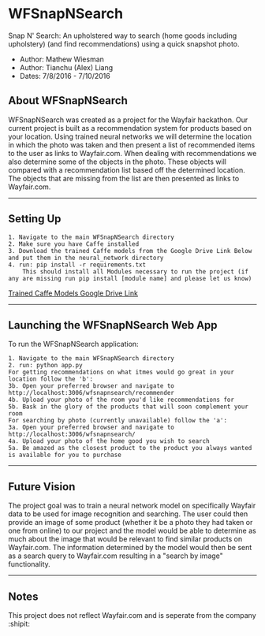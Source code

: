 # WFSnapNSearch
Snap N' Search: An upholstered way to search (home goods including upholstery) (and find recommendations) using a quick snapshot photo.

+ Author: Mathew Wiesman
+ Author: Tianchu (Alex) Liang
+ Dates: 7/8/2016 - 7/10/2016

## About WFSnapNSearch

WFSnapNSearch was created as a project for the Wayfair hackathon. Our current project is built as a recommendation system for products based on your location. Using trained neural networks we will determine the location in which the photo was taken and then present a list of recommended items to the user as links to Wayfair.com. When dealing with recommendations we also determine some of the objects in the photo. These objects will compared with a recommendation list based off the determined location. The objects that are missing from the list are then presented as links to Wayfair.com.

--------------------
Setting Up
----------------------

```
1. Navigate to the main WFSnapNSearch directory
2. Make sure you have Caffe installed
3. Download the trained Caffe models from the Google Drive Link Below and put them in the neural_network directory
4. run: pip install -r requirements.txt
	This should install all Modules necessary to run the project (if any are missing run pip install [module name] and please let us know)
```
[Trained Caffe Models Google Drive Link](https://drive.google.com/open?id=0B-K2rtKjAgcNeHRlOFFtSlVkMUk)

-----------------------------------
Launching the WFSnapNSearch Web App
-------------------------------------
To run the WFSnapNSearch application:
```
1. Navigate to the main WFSnapNSearch directory 
2. run: python app.py
For getting recommendations on what itmes would go great in your location follow the 'b':
3b. Open your preferred browser and navigate to http://localhost:3006/wfsnapnsearch/recommender
4b. Upload your photo of the room you'd like recommendations for
5b. Bask in the glory of the products that will soon complement your room
For searching by photo (currently unavailable) follow the 'a':
3a. Open your preferred browser and navigate to http://localhost:3006/wfsnapnsearch/
4a. Upload your photo of the home good you wish to search
5a. Be amazed as the closest product to the product you always wanted is available for you to purchase 
```

----------------------------------
Future Vision
------------------------------------
The project goal was to train a neural network model on specifically Wayfair data to be used for image recognition and searching. The user could then provide an image of some product (whether it be a photo they had taken or one from online) to our project and the model would be able to determine as much about the image that would be relevant to find similar products on Wayfair.com. The information determined by the model would then be sent as a search query to Wayfair.com resulting in a "search by image" functionality.

----------
Notes
------------
This project does not reflect Wayfair.com and is seperate from the company
:shipit: